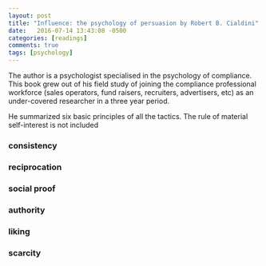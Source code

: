 ```yaml
---
layout: post
title: "Influence: the psychology of persuasion by Robert B. Cialdini"
date:   2016-07-14 13:43:08 -0500
categories: [readings]
comments: true
tags: [psychology]
---
```


The author is a psychologist specialised in the 
psychology of compliance. This book grew out of his field study
of joining the compliance professional workforce (sales operators,
fund raisers, recruiters, advertisers, etc) 
as an under-covered researcher in a three year period.

He summarized six basic principles of all the tactics. 
The rule of material self-interest is not included 


### consistency

### reciprocation

### social proof 


### authority

### liking

### scarcity



